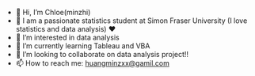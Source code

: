- 👋 Hi, I’m Chloe(minzhi)
- 🤩 I am a passionate statistics student at Simon Fraser University (I love statistics and data analysis) ❤️
- 👀 I’m interested in data analysis 
- 🌱 I’m currently learning Tableau and VBA
- 💞️ I’m looking to collaborate on data analysis project!!
- 📫 How to reach me: huangminzxx@gamil.com 

<!---
minzhih/minzhih is a ✨ special ✨ repository because its `README.md` (this file) appears on your GitHub profile.
You can click the Preview link to take a look at your changes.
--->
